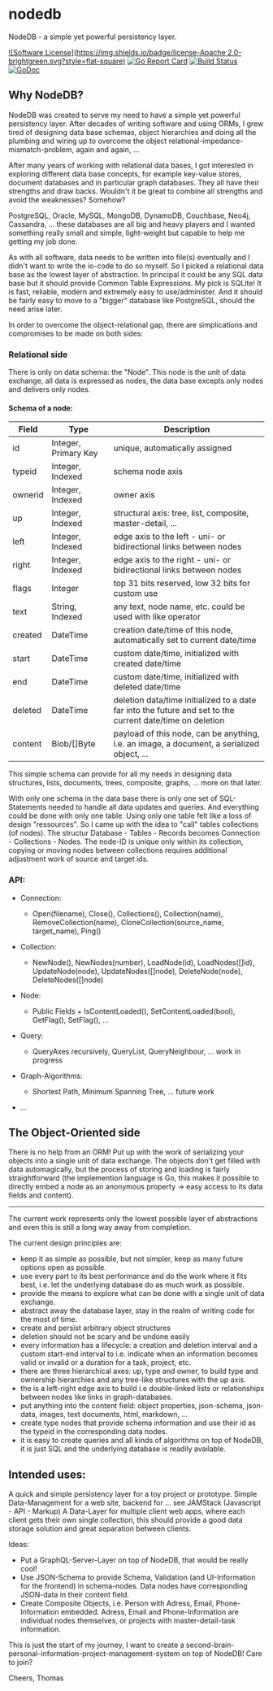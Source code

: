 # nodedb
NodeDB - a simple yet powerful persistency layer.

[![Software License](https://img.shields.io/badge/license-Apache 2.0-brightgreen.svg?style=flat-square)](LICENSE)
[![Go Report Card](https://goreportcard.com/badge/github.com/codeM-code/nodedb)](https://goreportcard.com/report/github.com/codeM-code/nodedb)
[![Build Status](https://travis-ci.org/codeM-code/nodedb.svg?branch=master)](https://travis-ci.org/codeM-code/nodedb)
[![GoDoc](https://godoc.org/github.com/codeM-code/nodedb?status.svg)](https://godoc.org/github.com/codeM-code/nodedb)

## Why NodeDB?

NodeDB was created to serve my need to have a simple yet powerful persistency layer. After decades of writing software and using ORMs, I grew tired of designing data base schemas, object hierarchies and doing all the plumbing and wiring up to overcome the object relational-impedance-mismatch-problem, again and again, ...

After many years of working with relational data bases, I got interested in exploring different data base concepts, for example key-value stores, document databases and in particular graph databases. They all have their strengths and draw backs. Wouldn't it be great to combine all strengths and avoid the weaknesses? Somehow?

PostgreSQL, Oracle, MySQL, MongoDB, DynamoDB, Couchbase, Neo4j, Cassandra, ... these databases are all big and heavy players and I wanted something really small and simple, light-weight but capable to help me getting my job done.

As with all software, data needs to be written into file(s) eventually and I didn't want to write the io-code to do so myself. So I picked a relational data base as the lowest layer of abstraction. In principal it could be any SQL data base but it should provide Common Table Expressions. My pick is SQLite! It is fast, reliable, modern and extremely easy to use/administer. And it should be fairly easy to move to a "bigger" database like PostgreSQL, should the need arise later.

In order to overcome the object-relational gap, there are simplications and compromises to be made on both sides:

### Relational side
There is only on data schema: the "Node". This node is the unit of data exchange, all data is expressed as nodes, the data base excepts only nodes and delivers only nodes.

#### Schema of a node:
	
|   Field  | Type                  | Description                                                           |
|--------- |-----------------------|---------------------------------------------------------------------- |
| id       | Integer, Primary Key  | unique, automatically assigned                                        |
| typeid   | Integer, Indexed      | schema node axis                                                      |
| ownerid  | Integer, Indexed      | owner axis                                                            |
| up       | Integer, Indexed      | structural axis: tree, list, composite, master-detail, ...            |
| left     | Integer, Indexed      | edge axis to the left  - uni- or bidirectional links between nodes    |
| right    | Integer, Indexed      | edge axis to the right - uni- or bidirectional links between nodes    |
| flags    | Integer               | top 31 bits reserved, low 32 bits for custom use                      |
| text     | String,  Indexed      | any text, node name, etc. could be used with like operator            |
| created  | DateTime              | creation date/time of this node, automatically set to current date/time |
| start    | DateTime              | custom date/time, initialized with created date/time                  |
| end      | DateTime              | custom date/time, initialized with deleted date/time                  |
| deleted  | DateTime              | deletion data/time initialized to a date far into the future and set to the current date/time on deletion |
| content  | Blob/[]Byte           | payload of this node, can be anything, i.e. an image, a document, a serialized object, ... |

This simple schema can provide for all my needs in designing data structures, lists, documents, trees, composite, graphs, ... more on that later.

With only one schema in the data base there is only one set of SQL-Statements needed to handle all data updates and queries. And everything could be done with only one table. Using only one table felt like a loss of design "ressources". So I came up with the idea to "call" tables collections (of nodes). The structur  Database - Tables - Records becomes Connection - Collections - Nodes. The node-ID is unique only within its collection, copying or moving nodes between collections requires additional adjustment work of source and target ids.

### API:
 
* Connection:
	* Open(filename), Close(), Collections(), Collection(name), RemoveCollection(name), CloneCollection(source_name, target_name), Ping()
* Collection:
	* NewNode(), NewNodes(number), LoadNode(id), LoadNodes([]id), UpdateNode(node), UpdateNodes([]node), DeleteNode(node), DeleteNodes([]node)
* Node:
	* Public Fields + IsContentLoaded(), SetContentLoaded(bool), GetFlag(), SetFlag(), ...
* Query:
	* QueryAxes recursively, QueryList, QueryNeighbour, ... work in progress

* Graph-Algorithms:
	* Shortest Path, Minimum Spanning Tree, ... future work
* ...

## The Object-Oriented side

There is no help from an ORM!
Put up with the work of serializing your objects into a single unit of data exchange.
The objects don't get filled with data automagically, but the process of storing and loading is fairly straightforward
(the implemention language is Go, this makes it possible to directly embed a node as an anonymous property -> easy access to its data fields and content).


--------------

The current work represents only the lowest possible layer of abstractions and even this is still a long way away from completion.

The current design principles are:

- keep it as simple as possible, but not simpler, keep as many future options open as possible.
- use every part to its best performance and do the work where it fits best, i.e. let the underlying database do as much work as possible.
- provide the means to explore what can be done with a single unit of data exchange.
- abstract away the database layer, stay in the realm of writing code for the most of time.
- create and persist arbitrary object structures
- deletion should not be scary and be undone easily
- every information has a lifecycle: a creation and deletion interval and a custom start-end interval to i.e. indicate when an information becomes valid or invalid or a duration for a task, project, etc.
- there are three hierarchical axes: up, type and owner, to build type and ownership hierarchies and any tree-like structures with the up axis.
- the is a left-right edge axis to build i.e double-linked lists or relationships between nodes like links in graph-databases.
- put anything into the content field: object properties, json-schema, json-data, images, text documents, html, markdown, ...
- create type nodes that provide schema information and use their id as the typeid in the corresponding data nodes.
- it is easy to create queries and all kinds of algorithms on top of NodeDB, it is just SQL and the underlying database is readily available.



## Intended uses:

A quick and simple persistency layer for a toy project or prototype.
Simple Data-Management for a web site, backend for ... see JAMStack (Javascript - API - Markup)
A Data-Layer for multiple client web apps, where each client gets their own single collection, this should provide a good data storage solution and great separation between clients.

Ideas:
- Put a GraphQL-Server-Layer on top of NodeDB, that would be really cool!
- Use JSON-Schema to provide Schema, Validation (and UI-Information for the frontend) in schema-nodes. Data nodes have corresponding JSON-data in their content field.
- Create Composite Objects, i.e. Person with Adress, Email, Phone- Information embedded. Adress, Email and Phone-Information are individual nodes themselves, or projects with master-detail-task information.


This is just the start of my journey, I want to create a second-brain-personal-information-project-management-system on top of NodeDB! Care to join?

Cheers, Thomas
